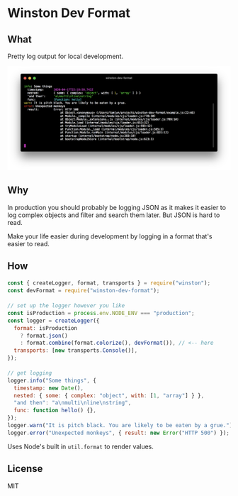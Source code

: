 # Winston Dev Format

## What

Pretty log output for local development.

![Logger terminal output](https://github.com/tamlyn/winston-dev-format/raw/master/screenshot.png)

## Why

In production you should probably be logging JSON as it makes it easier
to log complex objects and filter and search them later. But JSON is hard to read.

Make your life easier during development by logging in a format that's easier to read.

## How

```js
const { createLogger, format, transports } = require("winston");
const devFormat = require("winston-dev-format");

// set up the logger however you like
const isProduction = process.env.NODE_ENV === "production";
const logger = createLogger({
  format: isProduction
    ? format.json()
    : format.combine(format.colorize(), devFormat()), // <-- here
  transports: [new transports.Console()],
});

// get logging
logger.info("Some things", {
  timestamp: new Date(),
  nested: { some: { complex: "object", with: [1, "array"] } },
  "and then": "a\nmulti\nline\nstring",
  func: function hello() {},
});
logger.warn("It is pitch black. You are likely to be eaten by a grue.");
logger.error("Unexpected monkeys", { result: new Error("HTTP 500") });
```

Uses Node's built in `util.format` to render values.

## License

MIT
